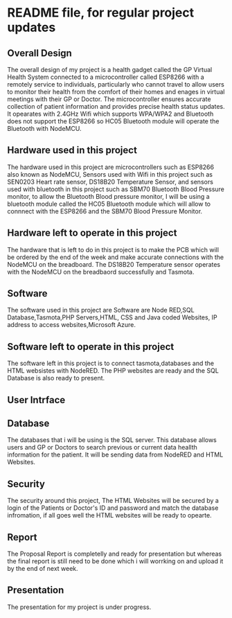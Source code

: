 # README file, for regular project updates

## Overall Design
The overall design of my project is a health gadget called the GP Virtual Health System connected to a microcontroller called ESP8266 with a remotely service to individuals, particularly who cannot travel to allow users to monitor their health from the comfort of their homes and enages in virtual meetings with their GP or Doctor. The microcontroller ensures accurate collection of patient information and provides precise health status updates. It opearates with 2.4GHz Wifi which supports WPA/WPA2 and Bluetooth does not support the ESP8266 so HC05 Bluetooth module will operate the Bluetooth with NodeMCU.
## Hardware used in this project 
The hardware used in this project are microcontrollers such as ESP8266 also known as NodeMCU, Sensors used with Wifi in this project such as SEN0203 Heart rate sensor, DS18B20 Temperature Sensor, and sensors used with bluetooth in this project such as SBM70 Bluetooth Blood Pressure monitor, to allow the Bluetooth Blood pressure monitor, I will be using a bluetooth module called the HC05 Bluetooth module which will allow to connnect with the ESP8266 and the SBM70 Blood Pressure Monitor. 
## Hardware left to operate in this project
The hardware that is left to do in this project is to make the PCB  which will be ordered by the end of the week and make accurate connections with the NodeMCU on the breadboard. The DS18B20 Temperature sensor operates with the NodeMCU on the breadbaord successfully and Tasmota. 
## Software
The software used in this project are Software are Node RED,SQL Database,Tasmota,PHP Servers,HTML, CSS and Java coded Websites, IP address to access websites,Microsoft Azure.
## Software left to operate in this project 
The software left in this project is to connect tasmota,databases and the HTML websistes with NodeRED. The PHP websites are ready and the SQL Database is also ready to present.
## User Intrface
## Database
The databases that i will be using is the SQL server. This database allows users and GP or Doctors to search previous or current data heallth information for the patient. It will be sending data from NodeRED and HTML Websites. 
## Security
The security around this project, The HTML Websites will be secured by a login of the Patients or Doctor's ID and password and match the database infromation, if all goes well the HTML websites will be ready to opearte. 
## Report
The Proposal Report is completelly and ready for presentation but whereas the final report is still need to be done which i will worrking on and upload it by the end of next week.
## Presentation
The presentation for my project is under progress. 

